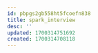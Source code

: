 ```yaml
---
id: pbpgs2gb558ht5fcoefn838
title: spark_interview
desc: ''
updated: 1700314751692
created: 1700314708118
---
```


